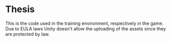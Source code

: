 # Thesis

This is the code used in the training environment, respectively in the game. Due to EULA laws Unity doesn't allow the uploading of the assets since they are protected by law. 

